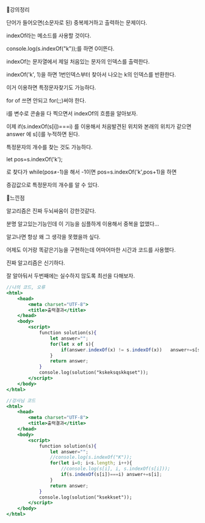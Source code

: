 📌강의정리

단어가 들어오면(소문자로 된) 중복제거하고 출력하는 문제이다.

indexOf라는 메소드를 사용할 것이다.

console.log(s.indexOf("k"));를 하면 0이뜬다.

indexOf는 문자열에서 제일 처음있는 문자의 인덱스를 출력한다.

indexOf('k', 1)을 하면 1번인덱스부터 찾아서 나오는 k의 인덱스를 반환한다.

이거 이용하면 특정문자찾기도 가능하다.

for of 쓰면 안되고 for(;;)써야 한다.

i를 변수로 콘솔을 다 찍으면서 indexOf의 흐름을 알아보자.

이제 if(s.indexOf(s[i])===i) 를 이용해서 처음발견된 위치와 본래의 위치가 같으면 answer 에 s[i]를 누적하면 된다.

특정문자의 개수를 찾는 것도 가능하다.

let pos=s.indexOf('k');

로 찾다가 while(pos≠-1)을 해서 -1이면 pos=s.indexOf('k',pos+1)을 하면 

증감값으로 특정문자의 개수를 알 수 있다.

📌느낀점

알고리즘은 진짜 두뇌싸움이 강한것같다. 

분명 알고있는기능인데 이 기능을 심플하게 이용해서 중복을 없앴다...

알고나면 항상 왜 그 생각을 못했을까 싶다.

어제도 이거랑 똑같은기능을 구현하는데 어마어마한 시간과 코드를 사용했다. 

진짜 알고리즘은 신기하다. 

잘 알아둬서 두번째에는 실수하지 않도록 최선을 다해보자.

```jsx
//나의 코드, 오류
<html>
    <head>
        <meta charset="UTF-8">
        <title>출력결과</title>
    </head>
    <body>
        <script>
            function solution(s){  
                let answer="";
                for(let x of s){
                    if(answer.indexOf(x) != s.indexOf(x))   answer+=s[s.indexOf(x)]
                }
                return answer;
            }
            console.log(solution("kskeksqskkqset"));
        </script>
    </body>
</html>
```

```jsx
//강사님 코드
<html>
    <head>
        <meta charset="UTF-8">
        <title>출력결과</title>
    </head>
    <body>
        <script>
            function solution(s){  
                let answer="";
                //console.log(s.indexOf("K"));
                for(let i=0; i<s.length; i++){
                    //console.log(s[i], i, s.indexOf(s[i]));
                    if(s.indexOf(s[i])===i) answer+=s[i];
                }
                return answer;
            }
            console.log(solution("ksekkset"));
        </script>
    </body>
</html>
```
